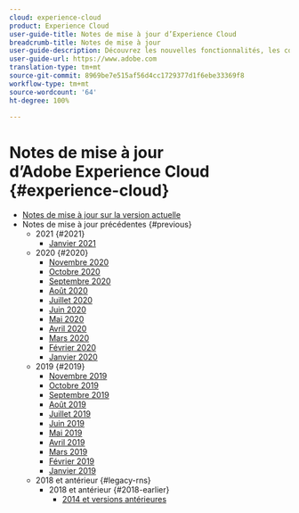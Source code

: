 ```yaml
---
cloud: experience-cloud
product: Experience Cloud
user-guide-title: Notes de mise à jour d’Experience Cloud
breadcrumb-title: Notes de mise à jour
user-guide-description: Découvrez les nouvelles fonctionnalités, les correctifs et les avis importants dans Adobe Experience Cloud et Experience Platform.
user-guide-url: https://www.adobe.com
translation-type: tm+mt
source-git-commit: 8969be7e515af56d4cc1729377d1f6ebe33369f8
workflow-type: tm+mt
source-wordcount: '64'
ht-degree: 100%

---
```



# Notes de mise à jour d’Adobe Experience Cloud {#experience-cloud}

+ [Notes de mise à jour sur la version actuelle](current.md)
+ Notes de mise à jour précédentes {#previous}
   + 2021 {#2021}
      + [Janvier 2021](c-legacy-releases/2021/01142021.md)
   + 2020 {#2020}
      + [Novembre 2020](c-legacy-releases/2020/10292020.md)
      + [Octobre 2020](c-legacy-releases/2020/10082020.md)
      + [Septembre 2020](c-legacy-releases/2020/09102020.md)
      + [Août 2020](c-legacy-releases/2020/08132020.md)
      + [Juillet 2020](c-legacy-releases/2020/07162020.md)
      + [Juin 2020](c-legacy-releases/2020/06182020.md)
      + [Mai 2020](c-legacy-releases/2020/05212020.md)
      + [Avril 2020](c-legacy-releases/2020/04162020.md)
      + [Mars 2020](c-legacy-releases/2020/03122020.md)
      + [Février 2020](c-legacy-releases/2020/02202020.md)
      + [Janvier 2020](c-legacy-releases/2020/01162020.md)
   + 2019 {#2019}
      + [Novembre 2019](c-legacy-releases/2019/10312019.md)
      + [Octobre 2019](c-legacy-releases/2019/10102019.md)
      + [Septembre 2019](c-legacy-releases/2019/09122019.md)
      + [Août 2019](c-legacy-releases/2019/08082019.md)
      + [Juillet 2019](c-legacy-releases/2019/07182019.md)
      + [Juin 2019](c-legacy-releases/2019/06132019.md)
      + [Mai 2019](c-legacy-releases/2019/05092019.md)
      + [Avril 2019](c-legacy-releases/2019/04112019.md)
      + [Mars 2019](c-legacy-releases/2019/03072019.md)
      + [Février 2019](c-legacy-releases/2019/02072019.md)
      + [Janvier 2019](c-legacy-releases/2019/01172019.md)
   + 2018 et antérieur {#legacy-rns}
      + 2018 et antérieur {#2018-earlier}
         + [2014 et versions antérieures](c-legacy-releases/2018-earlier.md)
